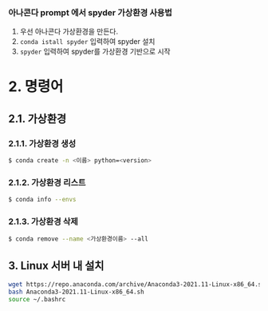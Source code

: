 ### 아나콘다 prompt 에서 spyder 가상환경 사용법

1. 우선 아나콘다 가상환경을 만든다.
2. `conda istall spyder` 입력하여 spyder 설치
3. `spyder` 입력하여 spyder를 가상환경 기반으로 시작

# 2. 명령어

## 2.1. 가상환경

### 2.1.1. 가상환경 생성

```bash
$ conda create -n <이름> python=<version>
```

### 2.1.2. 가상환경 리스트

```bash
$ conda info --envs
```

### 2.1.3. 가상환경 삭제

```bash
$ conda remove --name <가상환경이름> --all
```

## 3. Linux 서버 내 설치

```bash
wget https://repo.anaconda.com/archive/Anaconda3-2021.11-Linux-x86_64.sh
bash Anaconda3-2021.11-Linux-x86_64.sh
source ~/.bashrc
```







